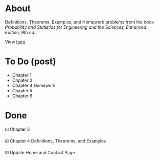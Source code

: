 # About
Definitions, Theorems, Examples, and Homework problems from the book *Probability and Statistics for Engineering and the Sciences, Enhanced Edition, 9th ed.*. 

View [here](https://rbolt13.github.io/stat451/)

# To Do (post)
* Chapter 1 
* Chpater 2 
* Chapter 4 Homework 
* Chapter 5
* Chapter 6

# Done 
☑️ Chapter 3

☑️ Chapter 4 Definitions, Theorems, and Examples

☑️ Update Home and Contact Page
